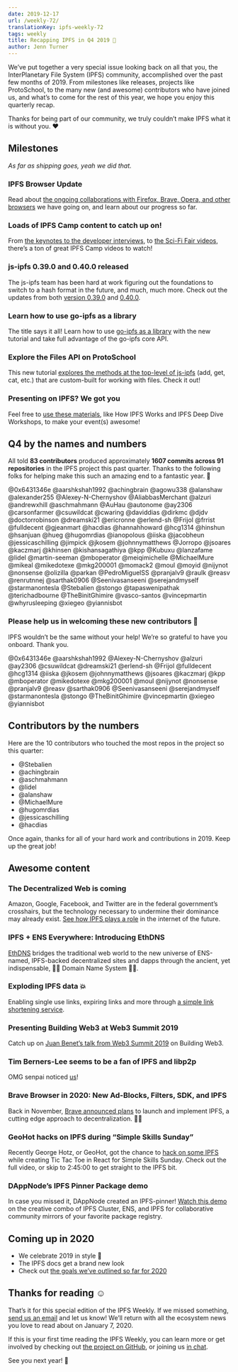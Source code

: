 ```yaml
---
date: 2019-12-17
url: /weekly-72/
translationKey: ipfs-weekly-72
tags: weekly
title: Recapping IPFS in Q4 2019 🎉
author: Jenn Turner
---
```


We’ve put together a very special issue looking back on all that you, the InterPlanetary File System (IPFS) community, accomplished over the past few months of 2019. From milestones like releases, projects like ProtoSchool, to the many new (and awesome) contributors who have joined us, and what’s to come for the rest of this year, we hope you enjoy this quarterly recap.

Thanks for being part of our community, we truly couldn’t make IPFS what it is without you. ❤️

## Milestones
*As far as shipping goes, yeah we did that.*

### IPFS Browser Update
Read about [the ongoing collaborations with Firefox, Brave, Opera, and other browsers](https://blog.ipfs.io/2019-10-08-ipfs-browsers-update/) we have going on, and learn about our progress so far.

### Loads of IPFS Camp content to catch up on!
From [the keynotes to the developer interviews](https://blog.ipfs.io/2019-10-14-ipfs-camp-keynotes-interviews/), to [the Sci-Fi Fair videos](https://blog.ipfs.io/2019-10-03-ipfs-camp-sci-fi-fair-videos/), there’s a ton of great IPFS Camp videos to watch! 

### js-ipfs 0.39.0 and 0.40.0 released
The js-ipfs team has been hard at work figuring out the foundations to switch to a hash format in the future, and much, much more. Check out the updates from both [version 0.39.0](https://blog.ipfs.io/071-js-ipfs-0-39/) and [0.40.0](https://blog.ipfs.io/2019-12-02-js-ipfs-0-40/). 

### Learn how to use go-ipfs as a library
The title says it all! Learn how to use [go-ipfs as a library](https://blog.ipfs.io/073-go-ipfs-as-a-library/) with the new tutorial and take full advantage of the go-ipfs core API.

### Explore the Files API on ProtoSchool
This new tutorial [explores the methods at the top-level of js-ipfs](https://blog.ipfs.io/2019-11-06-explore-the-files-api-on-protoschool/) (add, get, cat, etc.) that are custom-built for working with files. Check it out!

### Presenting on IPFS? We got you
Feel free to [use these materials](https://github.com/ipfs/community#ipfs-event-materials), like How IPFS Works and IPFS Deep Dive Workshops, to make your event(s) awesome!


## Q4 by the names and numbers
All told **83 contributors** produced approximately **1607 commits across 91 repositories** in the IPFS project this past quarter. Thanks to the following folks for helping make this such an amazing end to a fantastic year. 👏


@0x6431346e
@aarshkshah1992
@achingbrain
@agowu338
@alanshaw
@alexander255
@Alexey-N-Chernyshov
@AliabbasMerchant
@alzuri
@andrewxhill
@aschmahmann
@AuHau
@autonome
@ay2306
@carsonfarmer
@csuwildcat
@cwaring
@daviddias
@dirkmc
@djdv
@doctorrobinson
@dreamski21
@ericronne
@erlend-sh
@Frijol
@frrist
@fulldecent
@gjeanmart
@hacdias
@hannahhoward
@hcg1314
@hinshun
@hsanjuan
@hueg
@hugomrdias
@ianopolous
@iiska
@jacobheun
@jessicaschilling
@jimpick
@jkosem
@johnnymatthews
@Jorropo
@jsoares
@kaczmarj
@khinsen
@kishansagathiya
@kpp
@Kubuxu
@lanzafame
@lidel
@martin-seeman
@mboperator
@meiqimichelle
@MichaelMure
@mikeal
@mikedotexe
@mkg200001
@momack2
@moul
@moyid
@nijynot
@nonsense
@olizilla
@parkan
@PedroMiguelSS
@pranjalv9
@raulk
@reasv
@renrutnnej 
@sarthak0906
@Seenivasanseeni
@serejandmyself
@starmanontesla
@Stebalien
@stongo
@tapaswenipathak
@terichadbourne
@TheBinitGhimire
@vasco-santos
@vincepmartin
@whyrusleeping
@xiegeo
@yiannisbot


### Please help us in welcoming these new contributors 👋
IPFS wouldn’t be the same without your help! We’re so grateful to have you onboard. Thank you.

@0x6431346e
@aarshkshah1992
@Alexey-N-Chernyshov
@alzuri
@ay2306
@csuwildcat
@dreamski21
@erlend-sh
@Frijol
@fulldecent
@hcg1314
@iiska
@jkosem
@johnnymatthews
@jsoares
@kaczmarj
@kpp
@mboperator
@mikedotexe
@mkg200001
@moul
@nijynot
@nonsense
@pranjalv9
@reasv
@sarthak0906
@Seenivasanseeni
@serejandmyself
@starmanontesla
@stongo
@TheBinitGhimire
@vincepmartin
@xiegeo
@yiannisbot

## Contributors by the numbers
Here are the 10 contributors who touched the most repos in the project so this quarter:

* @Stebalien
* @achingbrain
* @aschmahmann
* @lidel
* @alanshaw
* @MichaelMure
* @hugomrdias
* @jessicaschilling
* @hacdias

Once again, thanks for all of your hard work and contributions in 2019. Keep up the great job!


## Awesome content

### The Decentralized Web is coming
Amazon, Google, Facebook, and Twitter are in the federal government’s crosshairs, but the technology necessary to undermine their dominance may already exist. [See how IPFS plays a role](https://www.youtube.com/watch?v=R1ccwyP6fjc&feature=youtu.be) in the internet of the future.

### IPFS + ENS Everywhere: Introducing EthDNS
[EthDNS](https://medium.com/the-ethereum-name-service/ethdns-9d56298fa38a) bridges the traditional web world to the new universe of ENS-named, IPFS-backed decentralized sites and dapps through the ancient, yet indispensable, 🧙‍♂️ Domain Name System 🧙‍♂️. 

### Exploding IPFS data 💥
Enabling single use links, expiring links and more through [a simple link shortening service](https://blog.textile.io/ipfs-experiments-creating-ipfs-links-that-you-can-delete/).

### Presenting Building Web3 at Web3 Summit 2019
Catch up on [Juan Benet’s talk from Web3 Summit 2019](https://www.youtube.com/watch?v=pJOG5Ql7ZD0) on Building Web3.

### Tim Berners-Lee seems to be a fan of IPFS and libp2p
OMG senpai noticed [us](https://twitter.com/sgrasmann/status/1189194596544200708/photo/1)! 

### Brave Browser in 2020: New Ad-Blocks, Filters, SDK, and IPFS
Back in November, [Brave announced plans](https://u.today/brave-browser-in-2020-new-ad-blocks-filters-sdk-and-ipfs) to launch and implement IPFS, a cutting edge approach to decentralization. 💁‍♀️

### GeoHot hacks on IPFS during “Simple Skills Sunday”
Recently George Hotz, or GeoHot, got the chance to [hack on some IPFS](https://www.youtube.com/watch?v=EecfVsdQMcM) while creating Tic Tac Toe in React for Simple Skills Sunday. Check out the full video, or skip to 2:45:00 to get straight to the IPFS bit.

### DAppNode’s IPFS Pinner Package demo
In case you missed it, DAppNode created an IPFS-pinner! [Watch this demo](https://www.youtube.com/watch?time_continue=1&v=I2MuNFlVnHo&feature=emb_logo) on the creative combo of IPFS Cluster, ENS, and IPFS for collaborative community mirrors of your favorite package registry.


## Coming up in 2020

+ We celebrate 2019 in style 🎉
+ The IPFS docs get a brand new look
+ Check out [the goals we’ve outlined so far for 2020](https://github.com/ipfs/roadmap#2020-goals)


## Thanks for reading ☺️
That’s it for this special edition of the IPFS Weekly. If we missed something, [send us an email](mailto:newsletter@ipfs.io) and let us know! We’ll return with all the ecosystem news you love to read about on January 7, 2020.

If this is your first time reading the IPFS Weekly, you can learn more or get involved by checking out [the project on GitHub](https://github.com/ipfs), or joining us [in chat](https://riot.im/app/#/room/#ipfs:matrix.org).

See you next year! 👋
